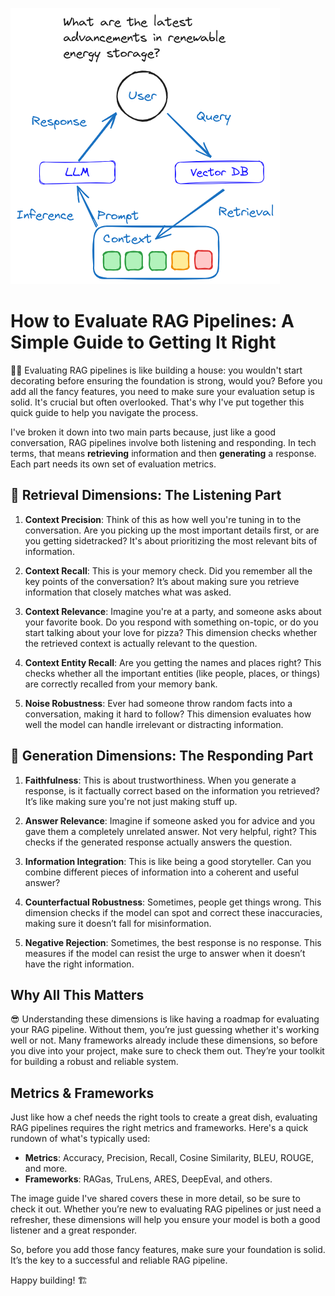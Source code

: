

![Feature Image](images/bbb1c16e0f2ea349f275b83fb59f62cfcc0f6bd0-431x442.png)

# How to Evaluate RAG Pipelines: A Simple Guide to Getting It Right

🤷‍♀️ Evaluating RAG pipelines is like building a house: you wouldn't start decorating before ensuring the foundation is strong, would you? Before you add all the fancy features, you need to make sure your evaluation setup is solid. It's crucial but often overlooked. That's why I've put together this quick guide to help you navigate the process.

I've broken it down into two main parts because, just like a good conversation, RAG pipelines involve both listening and responding. In tech terms, that means **retrieving** information and then **generating** a response. Each part needs its own set of evaluation metrics.

## 📖 Retrieval Dimensions: The Listening Part

1. **Context Precision**: Think of this as how well you're tuning in to the conversation. Are you picking up the most important details first, or are you getting sidetracked? It's about prioritizing the most relevant bits of information.

2. **Context Recall**: This is your memory check. Did you remember all the key points of the conversation? It’s about making sure you retrieve information that closely matches what was asked.

3. **Context Relevance**: Imagine you're at a party, and someone asks about your favorite book. Do you respond with something on-topic, or do you start talking about your love for pizza? This dimension checks whether the retrieved context is actually relevant to the question.

4. **Context Entity Recall**: Are you getting the names and places right? This checks whether all the important entities (like people, places, or things) are correctly recalled from your memory bank.

5. **Noise Robustness**: Ever had someone throw random facts into a conversation, making it hard to follow? This dimension evaluates how well the model can handle irrelevant or distracting information.

## 📖 Generation Dimensions: The Responding Part

1. **Faithfulness**: This is about trustworthiness. When you generate a response, is it factually correct based on the information you retrieved? It’s like making sure you're not just making stuff up.

2. **Answer Relevance**: Imagine if someone asked you for advice and you gave them a completely unrelated answer. Not very helpful, right? This checks if the generated response actually answers the question.

3. **Information Integration**: This is like being a good storyteller. Can you combine different pieces of information into a coherent and useful answer?

4. **Counterfactual Robustness**: Sometimes, people get things wrong. This dimension checks if the model can spot and correct these inaccuracies, making sure it doesn’t fall for misinformation.

5. **Negative Rejection**: Sometimes, the best response is no response. This measures if the model can resist the urge to answer when it doesn’t have the right information.

## Why All This Matters

😎 Understanding these dimensions is like having a roadmap for evaluating your RAG pipeline. Without them, you’re just guessing whether it's working well or not. Many frameworks already include these dimensions, so before you dive into your project, make sure to check them out. They’re your toolkit for building a robust and reliable system.

## Metrics & Frameworks

Just like how a chef needs the right tools to create a great dish, evaluating RAG pipelines requires the right metrics and frameworks. Here's a quick rundown of what's typically used:

- **Metrics**: Accuracy, Precision, Recall, Cosine Similarity, BLEU, ROUGE, and more.
- **Frameworks**: RAGas, TruLens, ARES, DeepEval, and others.

The image guide I've shared covers these in more detail, so be sure to check it out. Whether you’re new to evaluating RAG pipelines or just need a refresher, these dimensions will help you ensure your model is both a good listener and a great responder.

So, before you add those fancy features, make sure your foundation is solid. It’s the key to a successful and reliable RAG pipeline. 

Happy building! 🏗️

